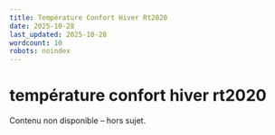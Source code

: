 ```yaml
---
title: Température Confort Hiver Rt2020
date: 2025-10-28
last_updated: 2025-10-28
wordcount: 10
robots: noindex
---
```


# température confort hiver rt2020

Contenu non disponible – hors sujet.